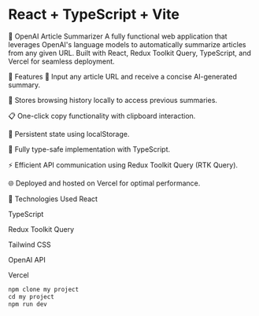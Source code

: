 # React + TypeScript + Vite

📰 OpenAI Article Summarizer
A fully functional web application that leverages OpenAI's language models to automatically summarize articles from any given URL. Built with React, Redux Toolkit Query, TypeScript, and Vercel for seamless deployment.

🌟 Features
🔗 Input any article URL and receive a concise AI-generated summary.

🔄 Stores browsing history locally to access previous summaries.

📋 One-click copy functionality with clipboard interaction.

💾 Persistent state using localStorage.

🎯 Fully type-safe implementation with TypeScript.

⚡ Efficient API communication using Redux Toolkit Query (RTK Query).

🌐 Deployed and hosted on Vercel for optimal performance.

🚀 Technologies Used
React

TypeScript

Redux Toolkit Query

Tailwind CSS

OpenAI API

Vercel


```js
npm clone my project
cd my project
npm run dev 
```
